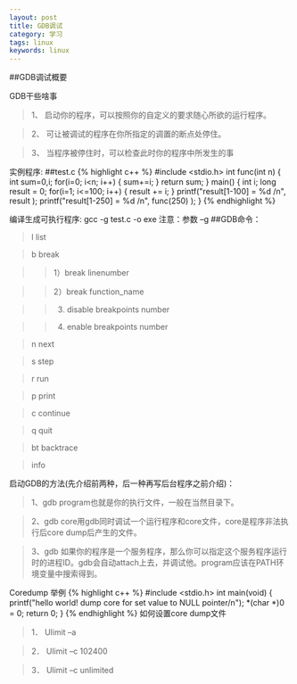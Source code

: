 ```yaml
---
layout: post
title: GDB调试
category: 学习
tags: linux
keywords: linux
---
```


##GDB调试概要

GDB干些啥事
  
>  1、 启动你的程序，可以按照你的自定义的要求随心所欲的运行程序。

>  2、 可让被调试的程序在你所指定的调置的断点处停住。

>  3、 当程序被停住时，可以检查此时你的程序中所发生的事
   
   实例程序:
##test.c
{% highlight c++ %}
#include <stdio.h>
int func(int n)
{
    int sum=0,i;
    for(i=0; i<n; i++)
    {
        sum+=i;
    }
    return sum;
}
main()
{
    int i;
    long result = 0;
    for(i=1; i<=100; i++)
    {
        result += i;
    }
    printf("result[1-100] = %d /n", result );
    printf("result[1-250] = %d /n", func(250) );
}
{% endhighlight %}

编译生成可执行程序: gcc -g test.c -o exe
注意：参数 –g
##GDB命令：
> l list

> b break

> >    1）break  linenumber

> >    2）break  function_name

> >    3) disable breakpoints number

> >    4) enable breakpoints number

> n next

> s step

> r run

> p print

> c continue

> q quit

> bt backtrace

> info

启动GDB的方法(先介绍前两种，后一种再写后台程序之前介绍)：
> 1、gdb <program> program也就是你的执行文件，一般在当然目录下。

> 2、gdb <program> core用gdb同时调试一个运行程序和core文件，core是程序非法执行后core dump后产生的文件。

> 3、gdb <program> <PID>如果你的程序是一个服务程序，那么你可以指定这个服务程序运行时的进程ID。gdb会自动attach上去，并调试他。program应该在PATH环境变量中搜索得到。

Coredump 举例
{% highlight c++ %}
#include <stdio.h>
int main(void)
{
    printf("hello world! dump core for set value to NULL pointer/n");
    *(char *)0 = 0;
    return 0;
}
{% endhighlight %}
如何设置core dump文件
> 1． Ulimit –a

> 2． Ulimit –c 102400

> 3． Ulimit –c unlimited

